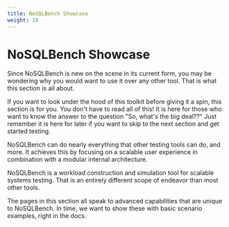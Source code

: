```yaml
---
title: NoSQLBench Showcase
weight: 10
---
```


# NoSQLBench Showcase

Since NoSQLBench is new on the scene in its current form, you may be wondering
why you would want to use it over any other tool. That is what this section is all
about.

If you want to look under the hood of this toolkit before giving it a spin,
this section is for you. You don't have to read all of this! It is here for those
who want to know the answer to the question "So, what's the big deal??"
Just remember it is here for later if you want to skip to the next section and get
started testing.

NoSQLBench can do nearly everything that other testing tools can do, and more. It
achieves this by focusing on a scalable user experience in combination with a
modular internal architecture.

NoSQLBench is a workload construction and simulation tool for scalable systems
testing. That is an entirely different scope of endeavor than most other tools.

The pages in this section all speak to advanced capabilities that are unique
to NoSQLBench. In time, we want to show these with basic scenario examples, right
in the docs.
